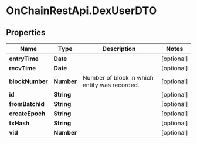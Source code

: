 # OnChainRestApi.DexUserDTO

## Properties

Name | Type | Description | Notes
------------ | ------------- | ------------- | -------------
**entryTime** | **Date** |  | [optional] 
**recvTime** | **Date** |  | [optional] 
**blockNumber** | **Number** | Number of block in which entity was recorded. | [optional] 
**id** | **String** |  | [optional] 
**fromBatchId** | **String** |  | [optional] 
**createEpoch** | **String** |  | [optional] 
**txHash** | **String** |  | [optional] 
**vid** | **Number** |  | [optional] 


